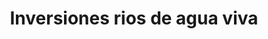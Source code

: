---
title: "Inversiones rios de agua viva"
url: /puerto-la-cruz/inversiones-rios-de-agua-viva/
shop: Lebensmittel
---